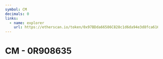 ```yaml
---
symbol: CM
decimals: 0
links:
  - name: explorer
    url: https://etherscan.io/token/0x97BDda66586C828c1d6da94e3d8fca616e8081f0
---
```


# CM - 0R908635
